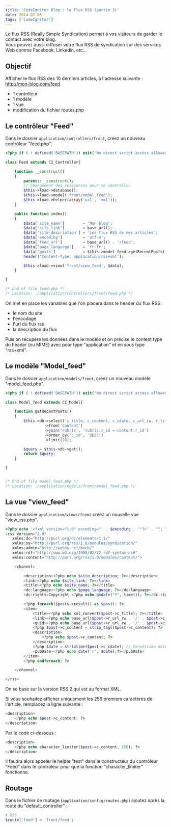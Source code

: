 ```yaml
---
title: 'CodeIgniter Blog : le flux RSS (partie 3)'
date: 2014-02-05
tags: ['CodeIgniter']
---
```


Le flux RSS (Really Simple Syndication) permet à vos visiteurs de garder le contact avec votre blog.  
Vous pouvez aussi diffuser votre flux RSS de syndication sur des services Web comme Facebook, Linkedin, etc...

## Objectif

Afficher le flux RSS des 10 derniers articles, à l'adresse suivante : http://mon-blog.com/feed

* 1 contrôleur
* 1 modèle
* 1 vue
* modification du fichier routes.php

## Le contrôleur "Feed"

Dans le dossier `application/controllers/front`, créez un nouveau contrôleur "feed.php".

```php
<?php if ( ! defined('BASEPATH')) exit('No direct script access allowed');

class Feed extends CI_Controller{

    function __construct()
    {
        parent::__construct();
        // Chargement des ressources pour ce controller
        $this->load->database();
        $this->load->model('front/model_feed');
        $this->load->helper(array('url', 'xml'));
    }

    public function index()
    {
        $data['site_name']        = 'Mon blog';
        $data['site_link']        = base_url();
        $data['site_description'] = 'Les flux RSS de mes articles';
        $data['encoding']         = 'utf-8';
        $data['feed_url']         = base_url() . '/feed';
        $data['page_language']    = 'fr-fr';
        $data['posts']            = $this->model_feed->getRecentPosts();
        header("Content-Type: application/rss+xml");

        $this->load->view('front/view_feed', $data);
    }

}

/* End of file feed.php */
/* Location: ./application/controllers/front/feed.php */
```

On met en place les variables que l'on placera dans le header du flux RSS :

* le nom du site
* l'encodage
* l'url du flux rss
* la description du flux

Puis on récupère les données dans le modèle et on précise le content type du header (ou MIME) avec pour type "application" et en sous type "rss+xml".

## Le modèle "Model_feed"

Dans le dossier `application/models/front`, créez un nouveau modèle "model_feed.php".

```php
<?php if ( ! defined('BASEPATH')) exit('No direct script access allowed');

class Model_feed extends CI_Model{

    function getRecentPosts()
    {
        $this->db->select('c_title, c_content, c_cdate, c_url_rw, r_title, r_description, r_url_rw')
                 ->from('content')
                 ->join('rubric', 'rubric.r_id = content.r_id')
                 ->order_by('c_id', 'DESC')
                 ->limit(10);

        $query = $this->db->get();
        return $query;
    }

}


/* End of file model_feed.php */
/* Location: ./application/models/front/model_feed.php */
```


## La vue "view_feed"

Dans le dossier `application/views/front` créez un nouvelle vue "view_rss.php".

```php
<?php echo '<?xml version="1.0" encoding="' . $encoding . '"?>' . ""; ?>
<rss version="2.0"
   xmlns:dc="http://purl.org/dc/elements/1.1/"
   xmlns:sy="http://purl.org/rss/1.0/modules/syndication/"
   xmlns:admin="http://webns.net/mvcb/"
   xmlns:rdf="http://www.w3.org/1999/02/22-rdf-syntax-ns#"
   xmlns:content="http://purl.org/rss/1.0/modules/content/">

    <channel>

        <description><?php echo $site_description; ?></description>
        <link><?php echo $site_link; ?></link>
        <title><?php echo $site_name; ?></title>
        <dc:language><?php echo $page_language; ?></dc:language>
        <dc:rights>Copyright <?php echo gmdate("Y", time()); ?></dc:rights>

        <?php foreach($posts->result() as $post): ?>
        <item>
            <title><?php echo xml_convert($post->c_title); ?></title>
            <link><?php echo base_url($post->r_url_rw . '/' . $post->c_url_rw); ?></link>
            <guid><?php echo base_url($post->r_url_rw . '/' . $post->c_url_rw); ?></guid>
            <?php $post->c_content = strip_tags($post->c_content); ?>
            <description>
                <?php echo $post->c_content; ?>
            </description>
            <?php $date = strtotime($post->c_cdate); // Conversion date to timestamp ?>
            <pubDate><?php echo date('r', $date);?></pubDate>
        </item>
        <?php endforeach; ?>

    </channel>

</rss>
```

On se base sur la version RSS 2 qui est au format XML.

Si vous souhaitez afficher uniquement les 256 premiers caractères de l'article, remplacez la ligne suivante :

```php
<description>
    <?php echo $post->c_content; ?>
</description>
```

Par le code ci-dessous :

```php
<description>
    <?php echo character_limiter($post->c_content, 256); ?>
</description>
```

Il faudra alors appeler le helper "text" dans le constructeur du contrôleur "Feed" dans le contrôleur pour que la fonction "character_limiter" fonctionne.

## Routage

Dans le fichier de routage (`application/config/routes.php`) ajoutez après la route du "default_controller" :

```php
# RSS
$route['feed'] = 'front/feed';
```